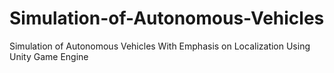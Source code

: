 # Simulation-of-Autonomous-Vehicles
Simulation of Autonomous Vehicles With Emphasis on Localization Using Unity Game Engine
